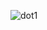 ![dot1](https://github.com/l0renperalta/dotfiles/assets/115653135/9a50fce5-1cb6-40c7-a3c8-6ccbc3fcfcd8)

